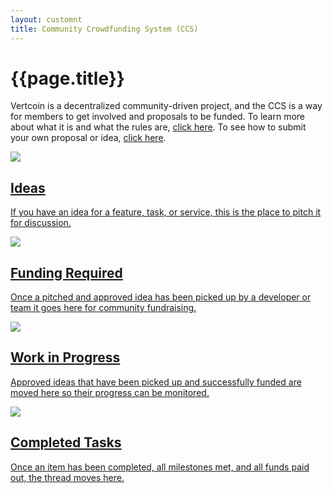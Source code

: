 ```yaml
---
layout: customnt
title: Community Crowdfunding System (CCS)
---
```

<div class="ffs-main">
        <div class="container description" >
               <h1>{{page.title}}</h1>
        </div>
        <div class="container description" >
               <p>Vertcoin is a decentralized community-driven project, and the CCS is a way for members to get involved and proposals to be funded. To learn more about what it is and what the rules are, <a href="/what-is-ccs/">click here</a>. To see how to submit your own proposal or idea, <a href="/how-to-ccs/">click here</a>.</p>
        </div>
        <section class="container">
            <div class="row">
               <div class="half col-sm-6 col-xs-12">
                    <a href="{{site.baseurl}}/ideas/" class="ffs-cat row">
                     <div class="col-sm-4 col-xs-4">
                         <img src="/img/idea-bulb.png"/>
                     </div>
                     <div class="col-sm-8 col-xs-8">
                         <h2 class="orange-text">Ideas</h2>
                         <p>If you have an idea for a feature, task, or service, this is the place to pitch it for discussion.</p>
                     </div>
                     </a>
               </div>
               <div class="half col-sm-6 col-xs-12">
                  <a href="{{site.baseurl}}/funding-required/" class="row ffs-cat">
                     <div class="col-sm-4 col-xs-4">
                         <img src="/img/funding-required.png"/>
                     </div>
                     <div class="col-sm-8 col-xs-8">
                         <h2 class="red-text">Funding Required</h2>
                         <p>Once a pitched and approved idea has been picked up by a developer or team it goes here for community fundraising.</p>
                     </div>
                   </a>
               </div>
               <div class="half col-sm-6 col-xs-12">
                  <a href="{{site.baseurl}}/work-in-progress/" class="row ffs-cat">
                    <div class="col-sm-4 col-xs-4">
                         <img src="/img/inprogress.png"/>
                     </div>
                     <div class="col-sm-8 col-xs-8">
                         <h2 class="blue-text">Work in Progress</h2>
                        <p>Approved ideas that have been picked up and successfully funded are moved here so their progress can be monitored.</p>
                     </div>
                   </a>
               </div>
               <div class="half col-sm-6 col-xs-12">
                    <a href="{{site.baseurl}}/completed-proposals/" class="ffs-cat row">
                        <div class="col-sm-4 col-xs-4">
                             <img src="/img/checklist.png"/>
                         </div>
                         <div class="col-sm-8 col-xs-8">
                             <h2 class="green-text">Completed Tasks</h2>
                             <p>Once an item has been completed, all milestones met, and all funds paid out, the thread moves here.</p>
                         </div>
                   </a>
               </div>
            </div>
        </section>
</div>
